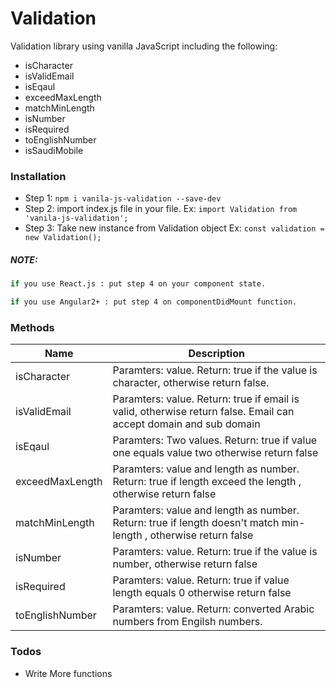 # Validation

Validation library using vanilla JavaScript including the following: 
  - isCharacter
  - isValidEmail
  - isEqaul
  - exceedMaxLength
  - matchMinLength
  - isNumber
  - isRequired
  - toEnglishNumber
  - isSaudiMobile
  

### Installation

- Step 1: `npm i vanila-js-validation --save-dev`
- Step 2: import index.js file in your file. Ex:  `import Validation from 'vanila-js-validation';`
- Step 3: Take new instance from Validation object Ex: `const validation =  new Validation();` 

##### NOTE:

```sh
if you use React.js : put step 4 on your component state.
```
```sh
if you use Angular2+ : put step 4 on componentDidMount function.
```

### Methods
| Name | Description |
| ------ | ------ |
| isCharacter | Paramters:  value. Return: true if the value is character, otherwise return false. |
| isValidEmail | Paramters: value. Return: true if email is valid, otherwise return false. Email can accept domain and sub domain  |
| isEqaul |  Paramters: Two values. Return: true if value one equals value two otherwise return false |
| exceedMaxLength | Paramters: value and length as number.  Return: true if length exceed the length , otherwise return false |
| matchMinLength | Paramters: value and length as number. Return: true if length doesn't match min-length , otherwise return false |
| isNumber | Paramters: value. Return: true if the value is number, otherwise return false |
| isRequired | Paramters: value. Return: true if value length equals 0 otherwise return false |
| toEnglishNumber | Paramters: value. Return: converted Arabic numbers from Engilsh numbers.|



### Todos

 - Write More functions
